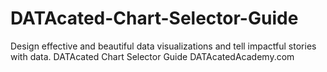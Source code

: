 # DATAcated-Chart-Selector-Guide
Design effective and beautiful data visualizations and tell impactful stories with data. DATAcated Chart Selector Guide
DATAcatedAcademy.com

